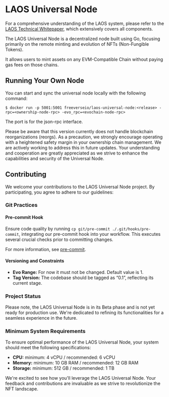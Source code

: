 # LAOS Universal Node

For a comprehensive understanding of the LAOS system, please refer to the [LAOS Technical Whitepaper](https://github.com/freeverseio/laos-whitepaper/blob/main/laos.pdf), which extensively covers all components.

The LAOS Universal Node is a decentralized node built using Go, focusing primarily on the remote minting and evolution of NFTs (Non-Fungible Tokens).

It allows users to mint assets on any EVM-Compatible Chain without paying gas fees on those chains.

## Running Your Own Node

You can start and sync the universal node locally with the following command:
```
$ docker run -p 5001:5001 freeverseio/laos-universal-node:<release> -rpc=<ownership-node-rpc> -evo_rpc=<evochain-node-rpc>
```
The port is for the json-rpc interface.

Please be aware that this version currently does not handle blockchain reorganizations (reorgs). As a precaution, we strongly encourage operating with a heightened safety margin in your ownership chain management.
We are actively working to address this in future updates. Your understanding and cooperation are greatly appreciated as we strive to enhance the capabilities and security of the Universal Node.

## Contributing

We welcome your contributions to the LAOS Universal Node project. By participating, you agree to adhere to our guidelines:

### Git Practices

#### Pre-commit Hook

Ensure code quality by running `cp git/pre-commit ./.git/hooks/pre-commit`, integrating our pre-commit hook into your workflow. This executes several crucial checks prior to committing changes.

For more information, see [pre-commit](./git/pre-commit).

#### Versioning and Constraints

- **Evo Range:** For now it must not be changed. Default value is 1.
- **Tag Version:** The codebase should be tagged as “0.1”, reflecting its current stage.

### Project Status

Please note, the LAOS Universal Node is in its Beta phase and is not yet ready for production use. We're dedicated to refining its functionalities for a seamless experience in the future.

### Minimum System Requirements

To ensure optimal performance of the LAOS Universal Node, your system should meet the following specifications:

- **CPU:** minimum: 4 vCPU / recommended: 6 vCPU
- **Memory:** minimum: 10 GB RAM / recommended: 12 GB RAM
- **Storage:** minimum: 512 GB / recommended: 1 TB

We're excited to see how you'll leverage the LAOS Universal Node. Your feedback and contributions are invaluable as we strive to revolutionize the NFT landscape.
